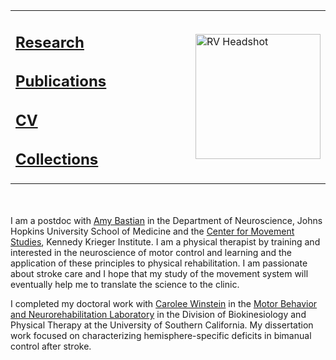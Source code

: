 
<table><tr><td style="vertical-align:middle"><a>
<h2 align="left"><a href="http://rinivarg.github.io/research/">Research</a></h2>
<h2 align="left"><a href="http://rinivarg.github.io/publications/">Publications</a></h2>
<h2 align="left"><a href="http://rinivarg.github.io/cv/">CV</a></h2>
<h2 align="left"><a href="http://rinivarg.github.io/collections/">Collections</a></h2>   
</a></td> 
<td width=20%><a><img align="right" width =200 src="https://raw.githubusercontent.com/rinivarg/rinivarg.github.io/main/_data/RVarghese_professional-removebg_smaller_even.jpg" alt="RV Headshot">
</a></td></tr></table>
<br><br>  
I am a postdoc with <a href="https://www.hopkinsmedicine.org/profiles/details/amy-bastian">Amy Bastian</a> in the Department of Neuroscience, Johns Hopkins University School of Medicine and the <a href="https://www.kennedykrieger.org/research/centers-labs-cores/center-for-movement-studies">Center for Movement Studies</a>, Kennedy Krieger Institute. I am a physical therapist by training and interested in the neuroscience of motor control and learning and the application of these principles to physical rehabilitation. I am passionate about stroke care and I hope that my study of the movement system will eventually help me to translate the science to the clinic. 

I completed my doctoral work with <a href="https://pt.usc.edu/faculty/carolee-j-winstein-phd-pt-fapta/">Carolee Winstein</a> in the <a href="https://www.mbnl.usc.edu">Motor Behavior and Neurorehabilitation Laboratory</a> in the Division of Biokinesiology and Physical Therapy at the University of Southern California. My dissertation work focused on characterizing hemisphere-specific deficits in bimanual control after stroke.
      
</td></tr></table>

